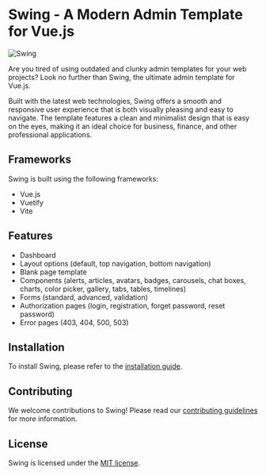# Swing - A Modern Admin Template for Vue.js

![Swing](https://github.com/aliftech/swing/blob/master/src/assets/logo/swing-light.png)

Are you tired of using outdated and clunky admin templates for your web projects? Look no further than Swing, the ultimate admin template for Vue.js.

Built with the latest web technologies, Swing offers a smooth and responsive user experience that is both visually pleasing and easy to navigate. The template features a clean and minimalist design that is easy on the eyes, making it an ideal choice for business, finance, and other professional applications.

## Frameworks
Swing is built using the following frameworks:
- Vue.js
- Vuetify
- Vite

## Features
- Dashboard
- Layout options (default, top navigation, bottom navigation)
- Blank page template
- Components (alerts, articles, avatars, badges, carousels, chat boxes, charts, color picker, gallery, tabs, tables, timelines)
- Forms (standard, advanced, validation)
- Authorization pages (login, registration, forget password, reset password)
- Error pages (403, 404, 500, 503)

## Installation
To install Swing, please refer to the [installation guide](https://github.com/aliftech/swing/blob/master/READMEVUE.md).

## Contributing
We welcome contributions to Swing! Please read our [contributing guidelines](https://github.com/aliftech/swing/blob/master/CONTRIBUTING.md) for more information.

## License
Swing is licensed under the [MIT license](./LICENSE).
